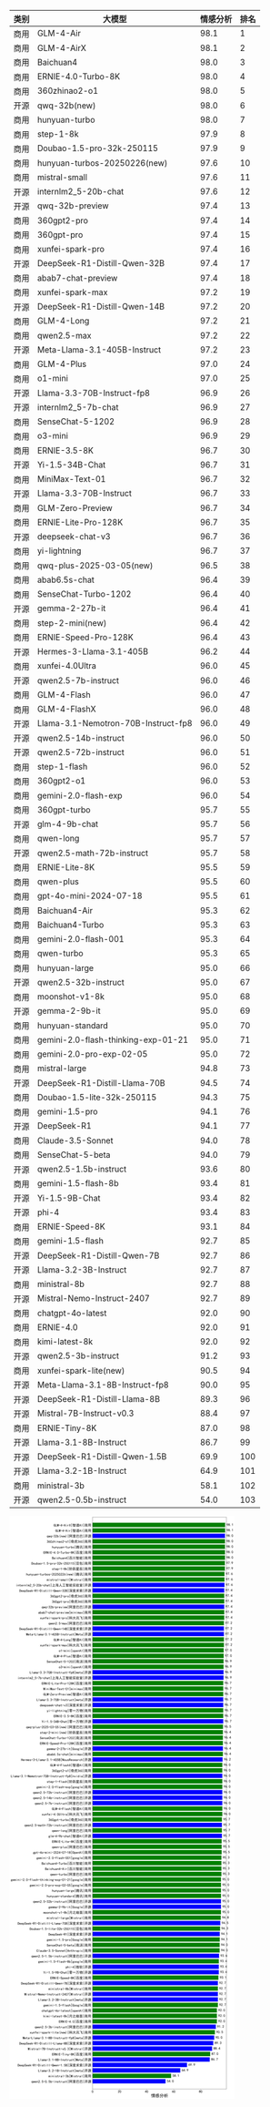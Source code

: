 
| 类别 | 大模型                         | 情感分析 | 排名 |
|-----|------------------------------|---------|----|
|商用|GLM-4-Air|98.1|1|
|商用|GLM-4-AirX|98.1|2|
|商用|Baichuan4|98.0|3|
|商用|ERNIE-4.0-Turbo-8K|98.0|4|
|商用|360zhinao2-o1|98.0|5|
|开源|qwq-32b(new)|98.0|6|
|商用|hunyuan-turbo|98.0|7|
|商用|step-1-8k|97.9|8|
|商用|Doubao-1.5-pro-32k-250115|97.9|9|
|商用|hunyuan-turbos-20250226(new)|97.6|10|
|商用|mistral-small|97.6|11|
|开源|internlm2_5-20b-chat|97.6|12|
|开源|qwq-32b-preview|97.4|13|
|商用|360gpt2-pro|97.4|14|
|商用|360gpt-pro|97.4|15|
|商用|xunfei-spark-pro|97.4|16|
|开源|DeepSeek-R1-Distill-Qwen-32B|97.4|17|
|商用|abab7-chat-preview|97.4|18|
|商用|xunfei-spark-max|97.2|19|
|开源|DeepSeek-R1-Distill-Qwen-14B|97.2|20|
|商用|GLM-4-Long|97.2|21|
|商用|qwen2.5-max|97.2|22|
|开源|Meta-Llama-3.1-405B-Instruct|97.2|23|
|商用|GLM-4-Plus|97.0|24|
|商用|o1-mini|97.0|25|
|开源|Llama-3.3-70B-Instruct-fp8|96.9|26|
|开源|internlm2_5-7b-chat|96.9|27|
|商用|SenseChat-5-1202|96.9|28|
|商用|o3-mini|96.9|29|
|商用|ERNIE-3.5-8K|96.7|30|
|开源|Yi-1.5-34B-Chat|96.7|31|
|商用|MiniMax-Text-01|96.7|32|
|开源|Llama-3.3-70B-Instruct|96.7|33|
|商用|GLM-Zero-Preview|96.7|34|
|商用|ERNIE-Lite-Pro-128K|96.7|35|
|开源|deepseek-chat-v3|96.7|36|
|商用|yi-lightning|96.7|37|
|商用|qwq-plus-2025-03-05(new)|96.5|38|
|商用|abab6.5s-chat|96.4|39|
|商用|SenseChat-Turbo-1202|96.4|40|
|开源|gemma-2-27b-it|96.4|41|
|商用|step-2-mini(new)|96.4|42|
|商用|ERNIE-Speed-Pro-128K|96.4|43|
|开源|Hermes-3-Llama-3.1-405B|96.2|44|
|商用|xunfei-4.0Ultra|96.0|45|
|开源|qwen2.5-7b-instruct|96.0|46|
|商用|GLM-4-Flash|96.0|47|
|商用|GLM-4-FlashX|96.0|48|
|开源|Llama-3.1-Nemotron-70B-Instruct-fp8|96.0|49|
|开源|qwen2.5-14b-instruct|96.0|50|
|开源|qwen2.5-72b-instruct|96.0|51|
|商用|step-1-flash|96.0|52|
|商用|360gpt2-o1|96.0|53|
|商用|gemini-2.0-flash-exp|96.0|54|
|商用|360gpt-turbo|95.7|55|
|开源|glm-4-9b-chat|95.7|56|
|商用|qwen-long|95.7|57|
|开源|qwen2.5-math-72b-instruct|95.7|58|
|商用|ERNIE-Lite-8K|95.5|59|
|商用|qwen-plus|95.5|60|
|商用|gpt-4o-mini-2024-07-18|95.5|61|
|商用|Baichuan4-Air|95.3|62|
|商用|Baichuan4-Turbo|95.3|63|
|商用|gemini-2.0-flash-001|95.3|64|
|商用|qwen-turbo|95.3|65|
|商用|hunyuan-large|95.0|66|
|开源|qwen2.5-32b-instruct|95.0|67|
|商用|moonshot-v1-8k|95.0|68|
|开源|gemma-2-9b-it|95.0|69|
|商用|hunyuan-standard|95.0|70|
|商用|gemini-2.0-flash-thinking-exp-01-21|95.0|71|
|商用|gemini-2.0-pro-exp-02-05|95.0|72|
|商用|mistral-large|94.8|73|
|开源|DeepSeek-R1-Distill-Llama-70B|94.5|74|
|商用|Doubao-1.5-lite-32k-250115|94.3|75|
|商用|gemini-1.5-pro|94.1|76|
|开源|DeepSeek-R1|94.1|77|
|商用|Claude-3.5-Sonnet|94.0|78|
|商用|SenseChat-5-beta|94.0|79|
|开源|qwen2.5-1.5b-instruct|93.6|80|
|商用|gemini-1.5-flash-8b|93.4|81|
|开源|Yi-1.5-9B-Chat|93.4|82|
|开源|phi-4|93.4|83|
|商用|ERNIE-Speed-8K|93.1|84|
|商用|gemini-1.5-flash|92.7|85|
|开源|DeepSeek-R1-Distill-Qwen-7B|92.7|86|
|开源|Llama-3.2-3B-Instruct|92.7|87|
|商用|ministral-8b|92.7|88|
|开源|Mistral-Nemo-Instruct-2407|92.7|89|
|商用|chatgpt-4o-latest|92.0|90|
|商用|ERNIE-4.0|92.0|91|
|商用|kimi-latest-8k|92.0|92|
|开源|qwen2.5-3b-instruct|91.2|93|
|商用|xunfei-spark-lite(new)|90.5|94|
|开源|Meta-Llama-3.1-8B-Instruct-fp8|90.0|95|
|开源|DeepSeek-R1-Distill-Llama-8B|89.3|96|
|开源|Mistral-7B-Instruct-v0.3|88.4|97|
|商用|ERNIE-Tiny-8K|87.0|98|
|开源|Llama-3.1-8B-Instruct|86.7|99|
|开源|DeepSeek-R1-Distill-Qwen-1.5B|69.9|100|
|开源|Llama-3.2-1B-Instruct|64.9|101|
|商用|ministral-3b|58.1|102|
|开源|qwen2.5-0.5b-instruct|54.0|103|


![lin](../pic/sentiment.png)
